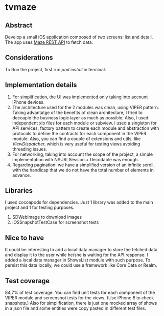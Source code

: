 # tvmaze

## Abstract
Develop a small iOS application composed of two screens: list and detail.
The app uses [Maze REST API](http://www.tvmaze.com/api) to fetch data.

## Considerations
To Run the project, first run *pod install* in terminal.

## Implementation details
1. For simplification, the UI was implemented only taking into account iPhone devices.
2. The architecture used for the 2 modules was clean, using VIPER pattern. Taking advantatge of the benefits of clean architecture, I tried to decouple the business logic layer as much as possible. Also, I used independent xib files for each module or subview. I used a singleton for API services, factory pattern to create each module and abstraction with protocols to define the contracts for each component in the VIPER module. Also, you can find a couple of extensions and utils, like *ViewDispatcher*, which is very useful for testing views avoiding threading issues.
3. For networking, taking into account the scope of the project, a simple implementation with NSURLSession + Decodable was enough.
4. Regarding pagination: we have a simplified version of an infinite scroll, with the handicap that we do not have the total number of elements in advance.

## Libraries
I used cocoapods for dependencies. Just 1 library was added to the main project and 1 for testing purposes.
1. SDWebImage to download images
2. iOSSnapshotTestCase for screenshot tests

## Nice to have
It could be interesting to add a local data manager to store the fetched data and display it to the user while he/she is waiting for the API response. I added a local data manager in ShowsList module with such purpose. To persist this data locally, we could use a framework like Core Data or Realm.

## Test coverage
84,7% of test coverage.
You can find unit tests for each component of the VIPER module and screenshot tests for the views. (Use iPhone 8 to check snapshots.)
Also for simplification, there is just one mocked array of shows in a json file and some entities were copy pasted in different test files.
